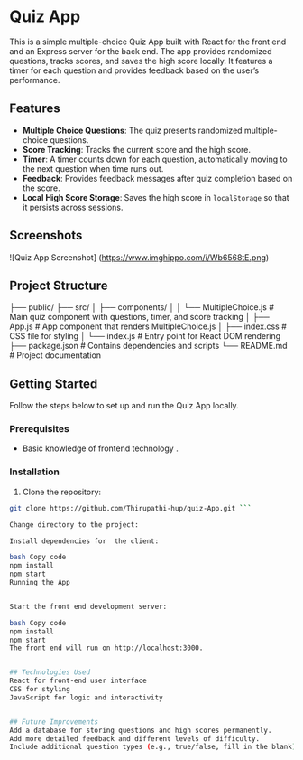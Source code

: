 # Quiz App

This is a simple multiple-choice Quiz App built with React for the front end and an Express server for the back end. The app provides randomized questions, tracks scores, and saves the high score locally. It features a timer for each question and provides feedback based on the user’s performance.

## Features

- **Multiple Choice Questions**: The quiz presents randomized multiple-choice questions.
- **Score Tracking**: Tracks the current score and the high score.
- **Timer**: A timer counts down for each question, automatically moving to the next question when time runs out.
- **Feedback**: Provides feedback messages after quiz completion based on the score.
- **Local High Score Storage**: Saves the high score in `localStorage` so that it persists across sessions.


## Screenshots

![Quiz App Screenshot] (https://www.imghippo.com/i/Wb6568tE.png)




## Project Structure

├── public/
├── src/
│   ├── components/
│   │   └── MultipleChoice.js         # Main quiz component with questions, timer, and score tracking
│   ├── App.js                        # App component that renders MultipleChoice.js
│   ├── index.css                     # CSS file for styling
│   └── index.js                      # Entry point for React DOM rendering
├── package.json                      # Contains dependencies and scripts
└── README.md                         # Project documentation

## Getting Started

Follow the steps below to set up and run the Quiz App locally.

### Prerequisites


- Basic knowledge of frontend technology .

### Installation

1. Clone the repository:
  ```` bash
 git clone https://github.com/Thirupathi-hup/quiz-App.git ```

Change directory to the project:

Install dependencies for  the client:

bash Copy code
npm install
npm start
Running the App


Start the front end development server:

bash Copy code
npm install
npm start
The front end will run on http://localhost:3000.


## Technologies Used
React for front-end user interface
CSS for styling
JavaScript for logic and interactivity


## Future Improvements
Add a database for storing questions and high scores permanently.
Add more detailed feedback and different levels of difficulty.
Include additional question types (e.g., true/false, fill in the blank).
